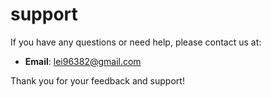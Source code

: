 # support
If you have any questions or need help, please contact us at:

- **Email**: lei96382@gmail.com

Thank you for your feedback and support!
